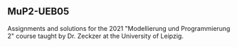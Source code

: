 ## MuP2-UEB05
Assignments and solutions for the 2021 "Modellierung und Programmierung 2" course taught by Dr. Zeckzer at the University of Leipzig.
